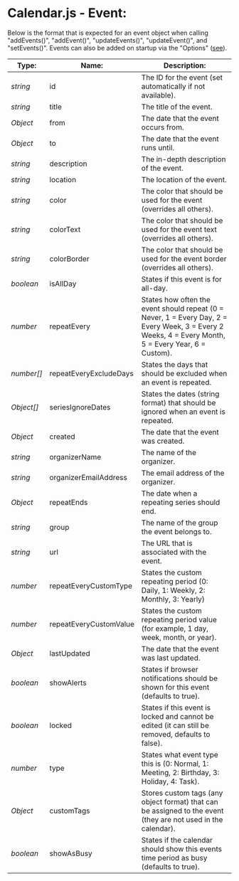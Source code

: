 # Calendar.js - Event:

Below is the format that is expected for an event object when calling "addEvents()", "addEvent()", "updateEvents()", "updateEvent()", and "setEvents()".  Events can also be added on startup via the "Options" ([see](OPTIONS.md)).

| Type: | Name: | Description: |
| --- | --- | --- |
| *string* | id | The ID for the event (set automatically if not available). |
| *string* | title | The title of the event. |
| *Object* | from | The date that the event occurs from. |
| *Object* | to | The date that the event runs until. |
| *string* | description | The in-depth description of the event. |
| *string* | location | The location of the event. |
| *string* | color | The color that should be used for the event (overrides all others). |
| *string* | colorText | The color that should be used for the event text (overrides all others). |
| *string* | colorBorder | The color that should be used for the event border (overrides all others). |
| *boolean* | isAllDay | States if this event is for all-day. |
| *number* | repeatEvery | States how often the event should repeat (0 = Never, 1 = Every Day, 2 = Every Week, 3 = Every 2 Weeks, 4 = Every Month, 5 = Every Year, 6 = Custom). |
| *number[]* | repeatEveryExcludeDays | States the days that should be excluded when an event is repeated. |
| *Object[]* | seriesIgnoreDates | States the dates (string format) that should be ignored when an event is repeated. |
| *Object* | created | The date that the event was created. |
| *string* | organizerName | The name of the organizer. |
| *string* | organizerEmailAddress | The email address of the organizer. |
| *Object* | repeatEnds | The date when a repeating series should end. |
| *string* | group | The name of the group the event belongs to. |
| *string* | url | The URL that is associated with the event. |
| *number* | repeatEveryCustomType | States the custom repeating period (0: Daily, 1: Weekly, 2: Monthly, 3: Yearly) |
| *number* | repeatEveryCustomValue | States the custom repeating period value (for example, 1 day, week, month, or year). |
| *Object* | lastUpdated | The date that the event was last updated. |
| *boolean* | showAlerts | States if browser notifications should be shown for this event (defaults to true). |
| *boolean* | locked | States if this event is locked and cannot be edited (it can still be removed, defaults to false). |
| *number* | type | States what event type this is (0: Normal, 1: Meeting, 2: Birthday, 3: Holiday, 4: Task). |
| *Object* | customTags | Stores custom tags (any object format) that can be assigned to the event (they are not used in the calendar). |
| *boolean* | showAsBusy | States if the calendar should show this events time period as busy (defaults to true). |